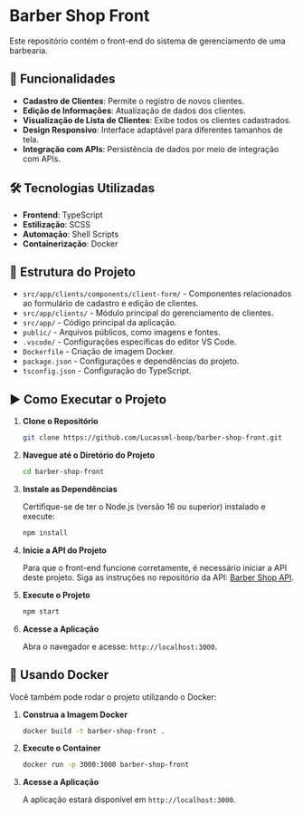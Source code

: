 # Barber Shop Front

Este repositório contém o front-end do sistema de gerenciamento de uma barbearia.

## 🚀 Funcionalidades

- **Cadastro de Clientes**: Permite o registro de novos clientes.
- **Edição de Informações**: Atualização de dados dos clientes.
- **Visualização de Lista de Clientes**: Exibe todos os clientes cadastrados.
- **Design Responsivo**: Interface adaptável para diferentes tamanhos de tela.
- **Integração com APIs**: Persistência de dados por meio de integração com APIs.

## 🛠️ Tecnologias Utilizadas

- **Frontend**: TypeScript
- **Estilização**: SCSS
- **Automação**: Shell Scripts
- **Containerização**: Docker

## 📂 Estrutura do Projeto

- `src/app/clients/components/client-form/` - Componentes relacionados ao formulário de cadastro e edição de clientes.
- `src/app/clients/` - Módulo principal do gerenciamento de clientes.
- `src/app/` - Código principal da aplicação.
- `public/` - Arquivos públicos, como imagens e fontes.
- `.vscode/` - Configurações específicas do editor VS Code.
- `Dockerfile` - Criação de imagem Docker.
- `package.json` - Configurações e dependências do projeto.
- `tsconfig.json` - Configuração do TypeScript.

## ▶️ Como Executar o Projeto

1. **Clone o Repositório**

   ```bash
   git clone https://github.com/Lucassml-boop/barber-shop-front.git
   ```

2. **Navegue até o Diretório do Projeto**

   ```bash
   cd barber-shop-front
   ```

3. **Instale as Dependências**

   Certifique-se de ter o Node.js (versão 16 ou superior) instalado e execute:

   ```bash
   npm install
   ```

4. **Inicie a API do Projeto**

   Para que o front-end funcione corretamente, é necessário iniciar a API deste projeto. Siga as instruções no repositório da API: [Barber Shop API](https://github.com/Lucassml-boop/barber-shop-api/blob/main/README.md).

5. **Execute o Projeto**

   ```bash
   npm start
   ```

6. **Acesse a Aplicação**

   Abra o navegador e acesse: `http://localhost:3000`.

## 🐳 Usando Docker

Você também pode rodar o projeto utilizando o Docker:

1. **Construa a Imagem Docker**

   ```bash
   docker build -t barber-shop-front .
   ```

2. **Execute o Container**

   ```bash
   docker run -p 3000:3000 barber-shop-front
   ```

3. **Acesse a Aplicação**

   A aplicação estará disponível em `http://localhost:3000`.

